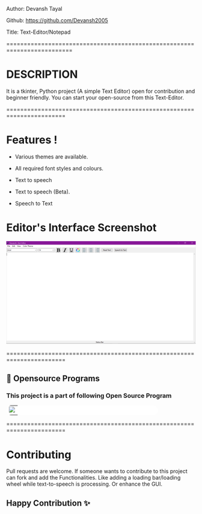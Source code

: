 Author: Devansh Tayal

Github: https://github.com/Devansh2005

Title: Text-Editor/Notepad

=========================================================================

# DESCRIPTION

It is a tkinter, Python project (A simple Text Editor) open for contribution and beginner friendly.
You can start your open-source from this Text-Editor.

=======================================================================

# Features !

- Various themes are available.
- All required font styles and colours.

- Text to speech
- Text to speech (Beta).
- Speech to Text

# Editor's Interface Screenshot

![Screenshot](screenshot.png)

=======================================================================

## 📌 Opensource Programs

### This project is a part of following Open Source Program

<table style="width:80%;background-color:white;border-radius:30px;">
    <tr>
  <td>
<center>
  <a href="https://letsgrowmore.in/projects/"><img src="https://letsgrowmore.in/wp-content/uploads/2021/05/cropped-growmore-removebg-preview.png"></img></a>
  </center>
  </td>
  </tr>
</table>


=======================================================================

# Contributing
Pull requests are welcome. If someone wants to contribute to this project can fork and add the Functionalities. Like adding a loading bar/loading wheel while text-to-speech is processing. Or enhance the GUI.

## Happy Contribution ✨


